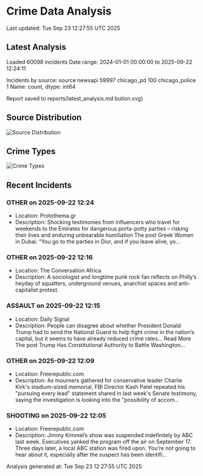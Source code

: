 # Crime Data Analysis
Last updated: Tue Sep 23 12:27:55 UTC 2025

## Latest Analysis

Loaded 60098 incidents
Date range: 2024-01-01 00:00:00 to 2025-09-22 12:24:11

Incidents by source:
source
newsapi           59997
chicago_pd          100
chicago_police        1
Name: count, dtype: int64

Report saved to reports/latest_analysis.md
bution.svg)

## Source Distribution
![Source Distribution](images/source_distribution.svg)

## Crime Types
![Crime Types](images/crime_types.svg)

## Recent Incidents

### OTHER on 2025-09-22 12:24
- Location: Protothema.gr
- Description: Shocking testimonies from influencers who travel for weekends to the Emirates for dangerous porta-potty parties – risking their lives and enduring unbearable humiliation
The post Greek Women in Dubai: “You go to the parties in Dior, and if you leave alive, yo…


### OTHER on 2025-09-22 12:16
- Location: The Conversation Africa
- Description: A sociologist and longtime punk rock fan reflects on Philly’s heyday of squatters, underground venues, anarchist spaces and anti-capitalist protest.


### ASSAULT on 2025-09-22 12:15
- Location: Daily Signal
- Description: People can disagree about whether President Donald Trump had to send the National Guard to help fight crime in the nation’s capital, but it seems to have already reduced crime rates... Read More
The post Trump Has Constitutional Authority to Battle Washington…


### OTHER on 2025-09-22 12:09
- Location: Freerepublic.com
- Description: As mourners gathered for conservative leader Charlie Kirk's stadium-sized memorial, FBI Director Kash Patel repeated his "pursuing every lead" statement shared in last week's Senate testimony, saying the investigation is looking into the "possibility of accom…


### SHOOTING on 2025-09-22 12:05
- Location: Freerepublic.com
- Description: Jimmy Kimmel’s show was suspended indefinitely by ABC last week. Executives yanked the program off the air on September 17. Three days later, a local ABC station was fired upon. You’re not going to hear about it, especially after the suspect has been identifi…

Analysis generated at: Tue Sep 23 12:27:55 UTC 2025
